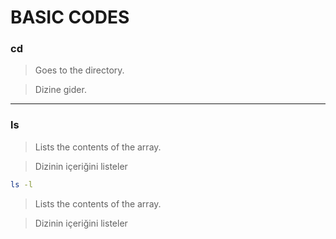 # BASIC CODES


### cd
> Goes to the directory.

> Dizine gider.

----------------------------------------

### ls
> Lists the contents of the array.

> Dizinin içeriğini listeler

```bash
ls -l
```
> Lists the contents of the array.

> Dizinin içeriğini listeler
